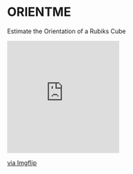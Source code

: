 # ORIENTME
Estimate the Orientation of a Rubiks Cube

<div style="width:260px;max-width:100%;"><div style="height:0;padding-bottom:100%;position:relative;"><iframe width="260" height="260" style="position:absolute;top:0;left:0;width:100%;height:100%;" frameBorder="0" src="https://imgflip.com/embed/40vczf"></iframe></div><p><a href="https://imgflip.com/gif/40vczf">via Imgflip</a></p></div>
